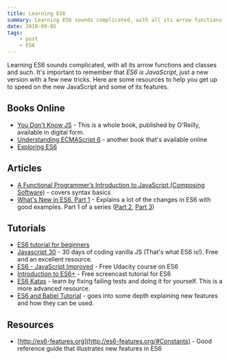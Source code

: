 ```yaml
---
title: Learning ES6
summary: Learning ES6 sounds complicated, with all its arrow functions and classes and such...
date: 2018-09-05
tags:
    - post
    - ES6
---
```


Learning ES6 sounds complicated, with all its arrow functions and classes and such. It's important to remember that *​ES6 is JavaScript*​, just a new version with a few new tricks. Here are some resources to help you get up to speed on the new JavaScript and some of its features.

## Books Online

-   [You Don't Know JS](https://github.com/getify/You-Dont-Know-JS/tree/master/es6%20%26%20beyond#you-dont-know-js-es6--beyond) - This is a whole book, published by O'Reilly, available in digital form.
-   [Understanding ECMAScript 6](https://leanpub.com/understandinges6/read) - another book that's available online
-   [Exploring ES6](http://exploringjs.com/es6/index.html)

## Articles

-   [A Functional Programmer’s Introduction to JavaScript (Composing Software)](https://medium.com/javascript-scene/a-functional-programmers-introduction-to-javascript-composing-software-d670d14ede30) - covers syntax basics
-   [What's New in ES6, Part 1](https://medium.com/techtrument/whats-new-in-es6-part-1-bb9e799f45d4) - Explains a lot of the changes in ES6 with good examples. Part 1 of a series ([Part 2](https://medium.com/p/bb9e799f45d4?source=user_profile---------5------------------), [Part 3](https://medium.com/techtrument/whats-new-in-es6-part-3-6e45513fb1bc?source=user_profile---------3------------------))

## Tutorials

-   [ES6 tutorial for beginners](https://codeburst.io/es6-tutorial-for-beginners-5f3c4e7960be)
-   [Javascript 30](https://javascript30.com/) - 30 days of coding vanilla JS (That's what ES6 is!). Free and an excellent resource.
-   [ES6 - JavaScript Improved](https://www.udacity.com/course/es6-javascript-improved--ud356) - Free Udacity course on ES6
-   [Introduction to ES6+](https://scrimba.com/g/gintrotoes6) - Free screencast tutorial for ES6
-   [ES6 Katas](http://es6katas.org/) - learn by fixing failing tests and doing it for yourself. This is a more advanced resource.
-   [ES6 and Babel Tutorial](https://html5hive.org/es6-and-babel-tutorial/) - goes into some depth explaining new features and how they can be used.

## Resources

-   [http://es6-features.org](http://es6-features.org/#Constants) - Good reference guide that illustrates new features in ES6
